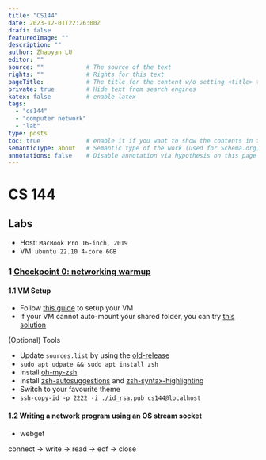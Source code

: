 ```yaml
---
title: "CS144"
date: 2023-12-01T22:26:00Z
draft: false
featuredImage: ""
description: ""
author: Zhaoyan LU
editor: ""
source: ""            # The source of the text
rights: ""            # Rights for this text
pageTitle:            # The title for the content w/o setting <title> tag
private: true         # Hide text from search engines
katex: false          # enable latex
tags:
  - "cs144"
  - "computer network"
  - "lab"
type: posts
toc: true             # enable it if you want to show the contents in the sidebar
semanticType: about   # Semantic type of the work (used for Schema.org)
annotations: false    # Disable annotation via hypothesis on this page
---
```


# CS 144

## Labs

* Host: `MacBook Pro 16-inch, 2019`
* VM: `ubuntu 22.10 4-core 6GB`

### 1 [Checkpoint 0: networking warmup](https://cs144.github.io/assignments/check0.pdf)

#### 1.1 VM Setup

* Follow [this guide](https://stanford.edu/class/cs144/vm_howto/vm-howto-image.html) to setup your VM
* If your VM cannot auto-mount your shared folder, you can try [this solution](https://forums.virtualbox.org/viewtopic.php?p=462220#p462220)

(Optional) Tools

* Update `sources.list` by using the [old-release](https://serverfault.com/a/1106701)
* `sudo apt udpate && sudo apt install zsh`
* Install [oh-my-zsh](https://ohmyz.sh/#install)
* Install [zsh-autosuggestions](https://github.com/zsh-users/zsh-autosuggestions/blob/master/INSTALL.md) and [zsh-syntax-highlighting](https://github.com/zsh-users/zsh-syntax-highlighting/blob/master/INSTALL.md)
* Switch to your favourite theme
* `ssh-copy-id -p 2222 -i ./id_rsa.pub cs144@localhost`

#### 1.2 Writing a network program using an OS stream socket

* webget

connect -> write -> read -> eof -> close



